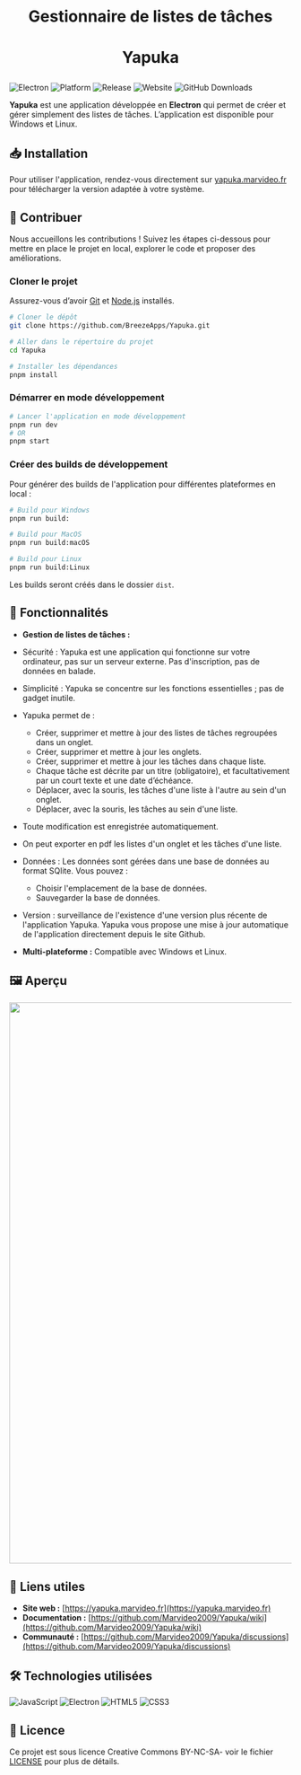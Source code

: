 # <p align="center">Gestionnaire de listes de tâches</p>

# <p align="center">Yapuka</p>

![Electron](https://img.shields.io/badge/Electron-%5E21.0.1-blue?style=flat-square&logo=electron)
![Platform](https://img.shields.io/badge/Platform-Windows%20%7C%20Linux-lightgrey?style=flat-square)
![Release](https://img.shields.io/github/v/release/Marvideo2009/Yapuka?style=flat-square)
![Website](https://img.shields.io/badge/Website-https://yapuka.marvideo.fr-0a0a0a?style=flat-square&logo=google-chrome&link=https://yapuka.marvideo.fr)
![GitHub Downloads](https://img.shields.io/github/downloads/Marvideo2009/Yapuka/total?label=Number%20of%20downloads)

**Yapuka** est une application développée en **Electron** qui permet de créer et gérer simplement des listes de tâches. L’application est disponible pour Windows et Linux.

## 📥 Installation

Pour utiliser l'application, rendez-vous directement sur [yapuka.marvideo.fr](https://yapuka.marvideo.fr) pour télécharger la version adaptée à votre système.

## 🤝 Contribuer

Nous accueillons les contributions ! Suivez les étapes ci-dessous pour mettre en place le projet en local, explorer le code et proposer des améliorations.

### Cloner le projet

Assurez-vous d’avoir [Git](https://git-scm.com) et [Node.js](https://nodejs.org/fr/) installés.

```bash
# Cloner le dépôt
git clone https://github.com/BreezeApps/Yapuka.git

# Aller dans le répertoire du projet
cd Yapuka

# Installer les dépendances
pnpm install
```

### Démarrer en mode développement

```bash
# Lancer l'application en mode développement
pnpm run dev
# OR
pnpm start
```

### Créer des builds de développement

Pour générer des builds de l'application pour différentes plateformes en local :

```bash
# Build pour Windows
pnpm run build:

# Build pour MacOS
pnpm run build:macOS

# Build pour Linux
pnpm run build:Linux
```

Les builds seront créés dans le dossier `dist`.

## 🚀 Fonctionnalités

- **Gestion de listes de tâches :**
- Sécurité : Yapuka est une application qui fonctionne sur votre ordinateur, pas sur un serveur externe. Pas d'inscription, pas de données en balade. 
- Simplicité : Yapuka se concentre sur les fonctions essentielles ; pas de gadget inutile.
- Yapuka permet de : 
  - Créer, supprimer et mettre à jour des listes de tâches regroupées dans un onglet.
  - Créer, supprimer et mettre à jour les onglets. 
  - Créer, supprimer et mettre à jour les tâches dans chaque liste.
  - Chaque tâche est décrite par un titre (obligatoire), et facultativement par un court texte et une date d’échéance.
  - Déplacer, avec la souris, les tâches d'une liste à l'autre au sein d'un onglet.
  - Déplacer, avec la souris, les tâches au sein d'une liste.
 
- Toute modification est enregistrée automatiquement.
- On peut exporter en pdf les listes d'un onglet et les tâches d'une liste.
- Données :
 Les données sont gérées dans une base de données au format SQlite. Vous pouvez :
    - Choisir l'emplacement de la base de données.
    - Sauvegarder la base de données.
- Version : surveillance de l'existence d'une version plus récente de l'application Yapuka. Yapuka vous propose une mise à jour automatique de l'application directement depuis le site Github. 

- **Multi-plateforme :** Compatible avec Windows et Linux.

## 🖼️ Aperçu

<img src="https://breezeapps.github.io/Yapuka/assets/screenshots.png" width="1000"/>

## 🔗 Liens utiles

- **Site web :** [https://yapuka.marvideo.fr](https://yapuka.marvideo.fr)
- **Documentation :** [https://github.com/Marvideo2009/Yapuka/wiki](https://github.com/Marvideo2009/Yapuka/wiki)
- **Communauté :** [https://github.com/Marvideo2009/Yapuka/discussions](https://github.com/Marvideo2009/Yapuka/discussions)

## 🛠️ Technologies utilisées

![JavaScript](https://img.shields.io/badge/JavaScript-%23F7DF1E.svg?style=flat-square&logo=javascript&logoColor=black)
![Electron](https://img.shields.io/badge/Electron-47848F?style=flat-square&logo=electron&logoColor=white)
![HTML5](https://img.shields.io/badge/HTML5-%23E34F26.svg?style=flat-square&logo=html5&logoColor=white)
![CSS3](https://img.shields.io/badge/CSS3-%231572B6.svg?style=flat-square&logo=css3&logoColor=white)

## 📝 Licence

Ce projet est sous licence Creative Commons BY-NC-SA- voir le fichier [LICENSE](LICENSE) pour plus de détails.

